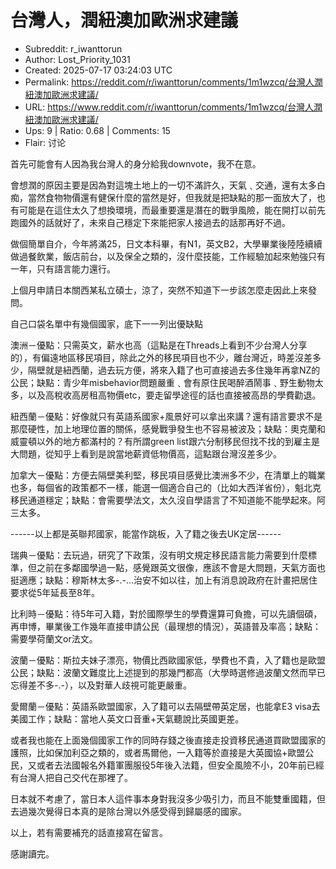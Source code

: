 # 台灣人，潤紐澳加歐洲求建議

- Subreddit: r_iwanttorun
- Author: Lost_Priority_1031
- Created: 2025-07-17 03:24:03 UTC
- Permalink: https://reddit.com/r/iwanttorun/comments/1m1wzcq/台灣人潤紐澳加歐洲求建議/
- URL: https://www.reddit.com/r/iwanttorun/comments/1m1wzcq/台灣人潤紐澳加歐洲求建議/
- Ups: 9 | Ratio: 0.68 | Comments: 15
- Flair: 讨论


首先可能會有人因為我台灣人的身分給我downvote，我不在意。

會想潤的原因主要是因為對這塊土地上的一切不滿許久，天氣﹑交通，還有太多白痴，當然食物物價還有健保什麼的當然是好，但我就是把缺點的那一面放大了，也有可能是在這住太久了想換環境，而最重要還是潛在的戰爭風險，能在開打以前先跑國外的話就好了，未來自己穩定下來能把家人接過去的話那再好不過。

做個簡單自介，今年將滿25，日文本科畢，有N1，英文B2，大學畢業後陸陸續續做過餐飲業，飯店前台，以及保全之類的，沒什麼技能，工作經驗加起來勉強只有一年，只有語言能力還行。

上個月申請日本關西某私立碩士，涼了，突然不知道下一步該怎麼走因此上來發問。

自己口袋名單中有幾個國家，底下一一列出優缺點

澳洲－優點：只需英文，薪水也高（這點是在Threads上看到不少台灣人分享的），有偏遠地區移民項目，除此之外的移民項目也不少，離台灣近，時差沒差多少，隔壁就是紐西蘭，過去玩方便，將來入籍了也可直接過去多住幾年再拿NZ的公民；缺點：青少年misbehavior問題嚴重﹑會有原住民喝醉酒鬧事﹑野生動物太多，以及高稅收高房租高物價etc，要走留學途徑的話也直接被高昂的學費勸退。

紐西蘭－優點：好像就只有英語系國家+風景好可以拿出來講？還有語言要求不是那麼硬性，加上地理位置的關係，感覺戰爭發生也不容易被波及；缺點：奧克蘭和威靈頓以外的地方都滿村的？有所謂green
list跟六分制移民但找不找的到雇主是大問題，從知乎上看到是說當地薪資低物價高，這點跟台灣沒差多少。

加拿大－優點：方便去隔壁美利堅，移民項目感覺比澳洲多不少，在清單上的職業也多，每個省的政策都不一樣，能選一個適合自己的（比如大西洋省份），魁北克移民通道穩定；缺點：會需要學法文，太久沒自學語言了不知道能不能學起來。阿三太多。

------以上都是英聯邦國家，能當作跳板，入了籍之後去UK定居------

瑞典－優點：去玩過，研究了下政策，沒有明文規定移民語言能力需要到什麼標準，但之前在多鄰國學過一點，感覺跟英文很像，應該不會是大問題，天氣方面也挺適應；缺點：穆斯林太多-.-...治安不如以往，加上有消息說政府在計畫把居住要求從5年延長至8年。

比利時－優點：待5年可入籍，對於國際學生的學費還算可負擔，可以先讀個碩，再申博，畢業後工作幾年直接申請公民（最理想的情況），英語普及率高；缺點：需要學荷蘭文or法文。

波蘭－優點：斯拉夫妹子漂亮，物價比西歐國家低，學費也不貴，入了籍也是歐盟公民；缺點：波蘭文難度比上述提到的那幾門都高（大學時選修過波蘭文然而早已忘得差不多-.-），以及對華人歧視可能更嚴重。

愛爾蘭－優點：英語系歐盟國家，入了籍可以去隔壁帶英定居，也能拿E3
visa去美國工作；缺點：當地人英文口音重+天氣聽說比英國更差。

或者我也能在上面幾個國家工作的同時存錢之後直接走投資移民通道買歐盟國家的護照，比如保加利亞之類的，或者馬爾他，一入籍等於直接是大英國協+歐盟公民，又或者去法國報名外籍軍團服役5年後入法籍，但安全風險不小，20年前已經有台灣人把自己交代在那裡了。

日本就不考慮了，當日本人這件事本身對我沒多少吸引力，而且不能雙重國籍，但去過幾次覺得日本真的是除台灣以外感受得到歸屬感的國家。

以上，若有需要補充的話直接寫在留言。

感謝讀完。

